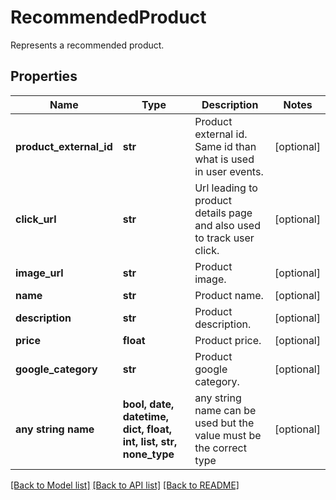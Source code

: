 # RecommendedProduct

Represents a recommended product.

## Properties
Name | Type | Description | Notes
------------ | ------------- | ------------- | -------------
**product_external_id** | **str** | Product external id. Same id than what is used in user events. | [optional] 
**click_url** | **str** | Url leading to product details page and also used to track user click. | [optional] 
**image_url** | **str** | Product image. | [optional] 
**name** | **str** | Product name. | [optional] 
**description** | **str** | Product description. | [optional] 
**price** | **float** | Product price. | [optional] 
**google_category** | **str** | Product google category. | [optional] 
**any string name** | **bool, date, datetime, dict, float, int, list, str, none_type** | any string name can be used but the value must be the correct type | [optional]

[[Back to Model list]](../README.md#documentation-for-models) [[Back to API list]](../README.md#documentation-for-api-endpoints) [[Back to README]](../README.md)


